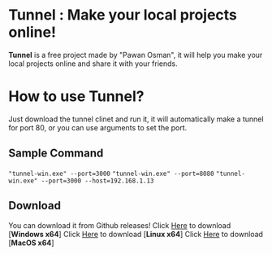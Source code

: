 # Tunnel : Make your local projects online!

**Tunnel** is a free project made by "Pawan Osman", it will help you make your local projects online and share it with your friends.

# How to use Tunnel?
Just download the tunnel clinet and run it, it will automatically make a tunnel for port 80, or you can use arguments to set the port.
## Sample Command
 `"tunnel-win.exe" --port=3000`
 `"tunnel-win.exe" --port=8080`
 `"tunnel-win.exe" --port=3000 --host=192.168.1.13`
## Download
You can download it from Github releases!
Click [Here](https://github.com/PawanOsman/tunnel/releases/download/v1.0/tunnel-linux) to download [**Windows x64**]
Click [Here](https://github.com/PawanOsman/tunnel/releases/download/v1.0/tunnel-win.exe) to download [**Linux x64**]
Click [Here](https://github.com/PawanOsman/tunnel/releases/download/v1.0/tunnel-macos) to download [**MacOS x64**]
